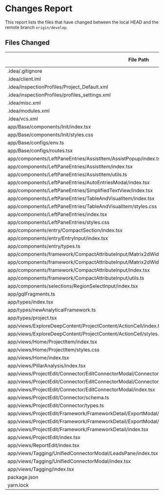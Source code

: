 # Changes Report

This report lists the files that have changed between the local HEAD and the remote branch `origin/develop`.

## Files Changed
| File Path       | Change Type   |
|-----------------|---------------|
| .idea/.gitignore | Deleted |
| .idea/client.iml | Deleted |
| .idea/inspectionProfiles/Project_Default.xml | Deleted |
| .idea/inspectionProfiles/profiles_settings.xml | Deleted |
| .idea/misc.xml | Deleted |
| .idea/modules.xml | Deleted |
| .idea/vcs.xml | Deleted |
| app/Base/components/Init/index.tsx | Modified |
| app/Base/components/Init/styles.css | Added |
| app/Base/configs/env.ts | Modified |
| app/Base/configs/routes.tsx | Modified |
| app/components/LeftPaneEntries/AssistItem/AssistPopup/index.tsx | Modified |
| app/components/LeftPaneEntries/AssistItem/index.tsx | Modified |
| app/components/LeftPaneEntries/AssistItem/utils.ts | Modified |
| app/components/LeftPaneEntries/AutoEntriesModal/index.tsx | Modified |
| app/components/LeftPaneEntries/SimplifiedTextView/index.tsx | Modified |
| app/components/LeftPaneEntries/TableAndVisualItem/index.tsx | Modified |
| app/components/LeftPaneEntries/TableAndVisualItem/styles.css | Added |
| app/components/LeftPaneEntries/index.tsx | Modified |
| app/components/LeftPaneEntries/styles.css | Modified |
| app/components/entry/CompactSection/index.tsx | Modified |
| app/components/entry/EntryInput/index.tsx | Modified |
| app/components/entry/types.ts | Modified |
| app/components/framework/CompactAttributeInput/Matrix2dWidgetInput/index.tsx | Modified |
| app/components/framework/CompactAttributeInput/Matrix2dWidgetInput/styles.css | Modified |
| app/components/framework/CompactAttributeInput/index.tsx | Modified |
| app/components/framework/CompactAttributeInput/utils.ts | Modified |
| app/components/selections/RegionSelectInput/index.tsx | Modified |
| app/gqlFragments.ts | Modified |
| app/types/index.tsx | Modified |
| app/types/newAnalyticalFramework.ts | Modified |
| app/types/project.tsx | Modified |
| app/views/ExploreDeepContent/ProjectContent/ActionCell/index.tsx | Modified |
| app/views/ExploreDeepContent/ProjectContent/ActionCell/styles.css | Modified |
| app/views/Home/ProjectItem/index.tsx | Modified |
| app/views/Home/ProjectItem/styles.css | Modified |
| app/views/Home/index.tsx | Modified |
| app/views/PillarAnalysis/index.tsx | Modified |
| app/views/ProjectEdit/Connector/EditConnectorModal/ConnectorSourceForm/KoboToolboxParamsInput/index.tsx | Deleted |
| app/views/ProjectEdit/Connector/EditConnectorModal/ConnectorSourceForm/index.tsx | Modified |
| app/views/ProjectEdit/Connector/EditConnectorModal/index.tsx | Modified |
| app/views/ProjectEdit/Connector/schema.ts | Modified |
| app/views/ProjectEdit/Connector/types.ts | Modified |
| app/views/ProjectEdit/Framework/FrameworkDetail/ExportModal/index.tsx | Added |
| app/views/ProjectEdit/Framework/FrameworkDetail/ExportModal/styles.css | Added |
| app/views/ProjectEdit/Framework/FrameworkDetail/index.tsx | Modified |
| app/views/ProjectEdit/index.tsx | Modified |
| app/views/ReportEdit/index.tsx | Modified |
| app/views/Tagging/UnifiedConnectorModal/LeadsPane/index.tsx | Modified |
| app/views/Tagging/UnifiedConnectorModal/index.tsx | Modified |
| app/views/Tagging/index.tsx | Modified |
| package.json | Modified |
| yarn.lock | Modified |

